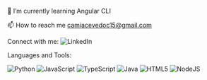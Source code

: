 🌱 I’m currently learning Angular CLI

📫 How to reach me camiacevedoc15@gmail.com

Connect with me:
![LinkedIn](https://www.linkedin.com/in/camilo-a-acevedo-292750331/)

Languages and Tools:

![Python](https://www.svgrepo.com/svg/452091/python)
![JavaScript](https://www.svgrepo.com/svg/303206/javascript-logo)
![TypeScript](https://www.svgrepo.com/svg/374146/typescript-official)
![Java](https://www.svgrepo.com/svg/452234/java)
![HTML5](https://www.svgrepo.com/svg/452228/html-5)
![NodeJS](https://www.svgrepo.com/svg/373931/node2)
